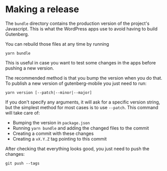 # Making a release

The `bundle` directory contains the production version of the project's Javascript. This is what the WordPress apps use to avoid having to build Gutenberg.

You can rebuild those files at any time by running

```
yarn bundle
```

This is useful in case you want to test some changes in the apps before pushing a new version.

The recommended method is that you bump the version when you do that. To publish a new version of gutenberg-mobile you just need to run:

```
yarn version [--patch|--minor|--major]
```

If you don't specify any arguments, it will ask for a specific version string, but the simplest method for most cases is to use `--patch`. This command will take care of:

- Bumping the version in `package.json`
- Running `yarn bundle` and adding the changed files to the commit
- Creating a commit with these changes
- Creating a `vX.Y.Z` tag pointing to this commit

After checking that everything looks good, you just need to push the changes:

```
git push --tags
```